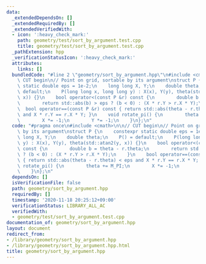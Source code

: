 ```yaml
---
data:
  _extendedDependsOn: []
  _extendedRequiredBy: []
  _extendedVerifiedWith:
  - icon: ':heavy_check_mark:'
    path: geometry/test/sort_by_argument.test.cpp
    title: geometry/test/sort_by_argument.test.cpp
  _pathExtension: hpp
  _verificationStatusIcon: ':heavy_check_mark:'
  attributes:
    links: []
  bundledCode: "#line 2 \"geometry/sort_by_argument.hpp\"\n#include <cmath>\n\n//\
    \ CUT begin\n// Point on grid, sortable by its argument\nstruct P {\n    constexpr\
    \ static double eps = 1e-2;\n    long long X, Y;\n    double theta;\n    P() =\
    \ default;\n    P(long long x, long long y) : X(x), Y(y), theta(std::atan2(y,\
    \ x)) {}\n    bool operator<(const P &r) const {\n        double b = theta - r.theta;\n\
    \        return std::abs(b) > eps ? (b < 0) : (X * r.Y > r.X * Y);\n    }\n  \
    \  bool operator==(const P &r) const { return std::abs(theta - r.theta) < eps\
    \ and X * r.Y == r.X * Y; }\n    void rotate_pi() {\n        theta += M_PI;\n\
    \        X *= -1;\n        Y *= -1;\n    }\n};\n"
  code: "#pragma once\n#include <cmath>\n\n// CUT begin\n// Point on grid, sortable\
    \ by its argument\nstruct P {\n    constexpr static double eps = 1e-2;\n    long\
    \ long X, Y;\n    double theta;\n    P() = default;\n    P(long long x, long long\
    \ y) : X(x), Y(y), theta(std::atan2(y, x)) {}\n    bool operator<(const P &r)\
    \ const {\n        double b = theta - r.theta;\n        return std::abs(b) > eps\
    \ ? (b < 0) : (X * r.Y > r.X * Y);\n    }\n    bool operator==(const P &r) const\
    \ { return std::abs(theta - r.theta) < eps and X * r.Y == r.X * Y; }\n    void\
    \ rotate_pi() {\n        theta += M_PI;\n        X *= -1;\n        Y *= -1;\n\
    \    }\n};\n"
  dependsOn: []
  isVerificationFile: false
  path: geometry/sort_by_argument.hpp
  requiredBy: []
  timestamp: '2020-11-18 20:25:12+09:00'
  verificationStatus: LIBRARY_ALL_AC
  verifiedWith:
  - geometry/test/sort_by_argument.test.cpp
documentation_of: geometry/sort_by_argument.hpp
layout: document
redirect_from:
- /library/geometry/sort_by_argument.hpp
- /library/geometry/sort_by_argument.hpp.html
title: geometry/sort_by_argument.hpp
---
```


